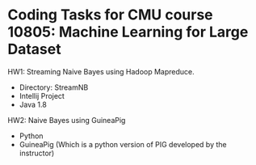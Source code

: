 # Coding Tasks for CMU course 10805: Machine Learning for Large Dataset

HW1: Streaming Naive Bayes using Hadoop Mapreduce.
* Directory: StreamNB
* Intellij Project
* Java 1.8

HW2: Naive Bayes using GuineaPig
* Python
* GuineaPig (Which is a python version of PIG developed by the instructor)


